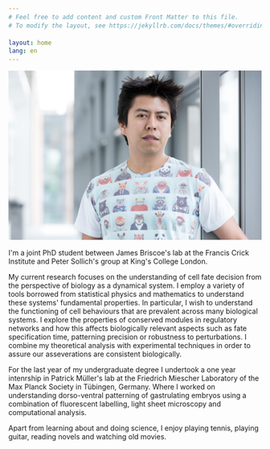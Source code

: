 ```yaml
---
# Feel free to add content and custom Front Matter to this file.
# To modify the layout, see https://jekyllrb.com/docs/themes/#overriding-theme-defaults

layout: home
lang: en
---
```


![My face](/assets/EHD.jpg)

I'm a joint PhD student between James Briscoe's lab at the Francis Crick Institute and Peter Sollich's group at King's College London.

My current research focuses on the understanding of cell fate decision from the perspective of biology as a dynamical system. I employ a variety of tools borrowed from statistical physics and mathematics to understand these systems' fundamental properties. In particular, I wish to understand the functioning of cell behaviours that are prevalent across many biological systems. I explore the properties of conserved modules in regulatory networks and how this affects biologically relevant aspects such as fate specification time, patterning precision or robustness to perturbations. I combine my theoretical analysis  with experimental techniques in order to assure our asseverations are consistent biologically.

For the last year of my undergraduate degree I undertook a one year intenrship in Patrick Müller's lab at the Friedrich Miescher Laboratory of the Max Planck Society in Tübingen, Germany. Where I worked on understanding dorso-ventral patterning of gastrulating embryos using a combination of fluorescent labelling, light sheet microscopy and computational analysis.

Apart from learning about and doing science, I enjoy playing tennis, playing guitar, reading novels and watching old movies.